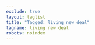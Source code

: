 ```yaml
---
exclude: true
layout: taglist
title: "Tagged: living new deal"
tagname: living new deal
robots: noindex
---
```

